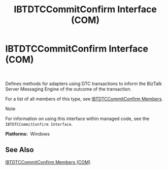 ﻿---
title: IBTDTCCommitConfirm Interface (COM)
TOCTitle: IBTDTCCommitConfirm Interface (COM)
ms:assetid: d8e8470f-8ce4-4dcb-b1e4-521f5a33c3fb
ms:mtpsurl: https://msdn.microsoft.com/en-us/library/Aa578686(v=BTS.80)
ms:contentKeyID: 51531624
ms.date: 08/30/2017
mtps_version: v=BTS.80
---

# IBTDTCCommitConfirm Interface (COM)

 

Defines methods for adapters using DTC transactions to inform the BizTalk Server Messaging Engine of the outcome of the transaction.

For a list of all members of this type, see [IBTDTCCommitConfirm Members](ibtdtccommitconfirm-members-com.md).


> [!NOTE]
> <P>For information on using this interface within managed code, see the <CODE>IBTDTCCommitConfirm Interface</CODE>.</P>



**Platforms:**  Windows

## See Also

[IBTDTCCommitConfirm Members (COM)](ibtdtccommitconfirm-members-com.md)

